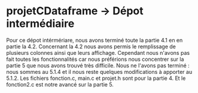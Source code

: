 # projetCDataframe -> Dépot intermédiaire
Pour ce dépot intérmériare, nous avons terminé toute la partie 4.1 en en partie la 4.2. Concernant la 4.2 nous avons permis le remplissage de plusieurs colonnes ainsi que leurs affichage. Cependant nous n'avons pas fait toutes les fonctionnalités car nous préférions nous concentrer sur la partie 5 que nous avons trouvé très difficile. Nous ne l'avons pas terminé : nous sommes au 5.1.4 et il nous reste quelques modifications à apporter au 5.1.2.
Les fichiers fonction.c, main.c et projet.h sont pour la partie 4. Et le fonction2.c est notre avancé sur la partie 5.
